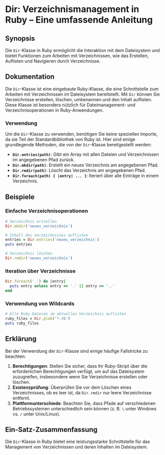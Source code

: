 <!--
Meta Description: # Dir: Verzeichnismanagement in Ruby – Eine umfassende Anleitung ## Synopsis Die `Dir`-Klasse in Ruby ermöglicht die Interaktion mit dem Dateisystem u...
Meta Keywords: dir, ruby, die, klasse, sie
-->

# Dir: Verzeichnismanagement in Ruby – Eine umfassende Anleitung

## Synopsis
Die `Dir`-Klasse in Ruby ermöglicht die Interaktion mit dem Dateisystem und bietet Funktionen zum Arbeiten mit Verzeichnissen, wie das Erstellen, Auflisten und Navigieren durch Verzeichnisse.

## Dokumentation
Die `Dir`-Klasse ist eine eingebaute Ruby-Klasse, die eine Schnittstelle zum Arbeiten mit Verzeichnissen im Dateisystem bereitstellt. Mit `Dir` können Sie Verzeichnisse erstellen, löschen, umbenennen und den Inhalt auflisten. Diese Klasse ist besonders nützlich für Dateimanagement- und Verzeichnisoperationen in Ruby-Anwendungen.

### Verwendung
Um die `Dir`-Klasse zu verwenden, benötigen Sie keine speziellen Importe, da sie Teil der Standardbibliothek von Ruby ist. Hier sind einige grundlegende Methoden, die von der `Dir`-Klasse bereitgestellt werden:

- **`Dir.entries(path)`**: Gibt ein Array mit allen Dateien und Verzeichnissen im angegebenen Pfad zurück.
- **`Dir.mkdir(path)`**: Erstellt ein neues Verzeichnis am angegebenen Pfad.
- **`Dir.rmdir(path)`**: Löscht das Verzeichnis am angegebenen Pfad.
- **`Dir.foreach(path) { |entry| ... }`**: Iteriert über alle Einträge in einem Verzeichnis.

## Beispiele

### Einfache Verzeichnisoperationen
```ruby
# Verzeichnis erstellen
Dir.mkdir('neues_verzeichnis')

# Inhalt des Verzeichnisses auflisten
entries = Dir.entries('neues_verzeichnis')
puts entries

# Verzeichnis löschen
Dir.rmdir('neues_verzeichnis')
```

### Iteration über Verzeichnisse
```ruby
Dir.foreach('.') do |entry|
  puts entry unless entry == '.' || entry == '..'
end
```

### Verwendung von Wildcards
```ruby
# Alle Ruby-Dateien im aktuellen Verzeichnis auflisten
ruby_files = Dir.glob('*.rb')
puts ruby_files
```

## Erklärung
Bei der Verwendung der `Dir`-Klasse sind einige häufige Fallstricke zu beachten:

1. **Berechtigungen**: Stellen Sie sicher, dass Ihr Ruby-Skript über die erforderlichen Berechtigungen verfügt, um auf das Dateisystem zuzugreifen, insbesondere wenn Sie Verzeichnisse erstellen oder löschen.
2. **Existenzprüfung**: Überprüfen Sie vor dem Löschen eines Verzeichnisses, ob es leer ist, da `Dir.rmdir` nur leere Verzeichnisse entfernt.
3. **Plattformunterschiede**: Beachten Sie, dass Pfade auf verschiedenen Betriebssystemen unterschiedlich sein können (z. B. `\` unter Windows vs. `/` unter Unix/Linux).

## Ein-Satz-Zusammenfassung
Die `Dir`-Klasse in Ruby bietet eine leistungsstarke Schnittstelle für das Management von Verzeichnissen und deren Inhalten im Dateisystem.